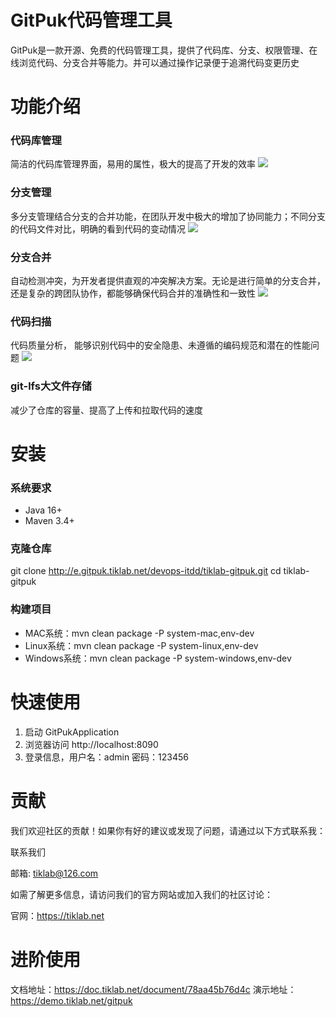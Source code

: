 # GitPuk代码管理工具
GitPuk是一款开源、免费的代码管理工具，提供了代码库、分支、权限管理、在线浏览代码、分支合并等能力。并可以通过操作记录便于追溯代码变更历史

# 功能介绍
### 代码库管理
简洁的代码库管理界面，易用的属性，极大的提高了开发的效率
![](https://community.tiklab.net/api/image/bca228e97d5770ea)

### 分支管理
多分支管理结合分支的合并功能，在团队开发中极大的增加了协同能力；不同分支的代码文件对比，明确的看到代码的变动情况
![](https://community.tiklab.net/api/image/bc995a7b4e12392c)

### 分支合并
自动检测冲突，为开发者提供直观的冲突解决方案。无论是进行简单的分支合并，
还是复杂的跨团队协作，都能够确保代码合并的准确性和一致性
![](https://community.tiklab.net/api/image/f4340a934f68f3e8)

### 代码扫描
代码质量分析， 能够识别代码中的安全隐患、未遵循的编码规范和潜在的性能问题
![](https://community.tiklab.net/api/image/cd16685bbce4b233)

### git-lfs大文件存储
减少了仓库的容量、提高了上传和拉取代码的速度

# 安装
### 系统要求
* Java 16+
* Maven 3.4+
### 克隆仓库
git clone http://e.gitpuk.tiklab.net/devops-itdd/tiklab-gitpuk.git
cd tiklab-gitpuk
### 构建项目
* MAC系统：mvn clean package -P system-mac,env-dev
* Linux系统：mvn clean package -P system-linux,env-dev
* Windows系统：mvn clean package -P system-windows,env-dev

# 快速使用

1. 启动 GitPukApplication
2. 浏览器访问 http://localhost:8090
3. 登录信息，用户名：admin 密码：123456

# 贡献

我们欢迎社区的贡献！如果你有好的建议或发现了问题，请通过以下方式联系我：

联系我们

邮箱: tiklab@126.com

如需了解更多信息，请访问我们的官方网站或加入我们的社区讨论：

官网：https://tiklab.net

# 进阶使用

文档地址：https://doc.tiklab.net/document/78aa45b76d4c
演示地址：https://demo.tiklab.net/gitpuk
